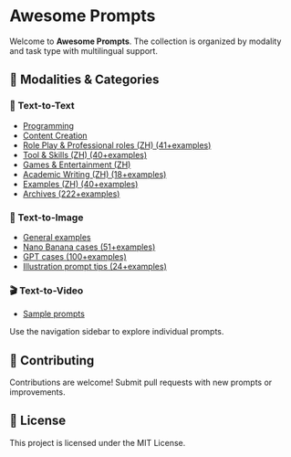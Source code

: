 # Awesome Prompts

Welcome to **Awesome Prompts**. The collection is organized by modality and task type with multilingual support.

## 📂 Modalities & Categories

### 📝 Text-to-Text
- [Programming](text-to-text/programming/javascript-console.md)
- [Content Creation](text-to-text/content-creation/advertising-campaign.md)
- [Role Play & Professional roles (ZH) (41+examples)](text-to-text/role-play/professional-roles.md)
- [Tool & Skills (ZH) (40+examples)](text-to-text/tool-skills.md)
- [Games & Entertainment (ZH)](text-to-text/game-entertainment.md)
- [Academic Writing (ZH) (18+examples)](text-to-text/academic-writing.md)
- [Examples (ZH) (40+examples)](text-to-text/examples.md)
- [Archives (222+examples)](text-to-text/archives/awesome-chatgpt-prompts.en.md)

### 🎨 Text-to-Image
- [General examples](text-to-image/cyberpunk-city.md)
- [Nano Banana cases (51+examples)](text-to-image/nano-banana/awesome-nano-banana-images.en.md)
- [GPT cases (100+examples)](text-to-image/gpt/awesome-gpt4o-images.en.md)
- [Illustration prompt tips (24+examples)](text-to-image/ai-prompt-guide.md)

### 🎬 Text-to-Video
- [Sample prompts](text-to-video/cinematic-trailer.md)

Use the navigation sidebar to explore individual prompts.

## 🤝 Contributing
Contributions are welcome! Submit pull requests with new prompts or improvements.

## 📄 License
This project is licensed under the MIT License.
